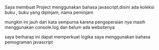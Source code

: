 Saya membuat Project menggunakan bahasa javascript,disini ada koleksi buku , buku yang dipinjam, nama peminjam


mungkin ini jauh dari kata sempurna karena pengoperaian nya masih menggunakan console.log dan belum ada websitenya

saya berharap ini dapat memperkuat logika saya menggunakan bahasa pemograman javascript
